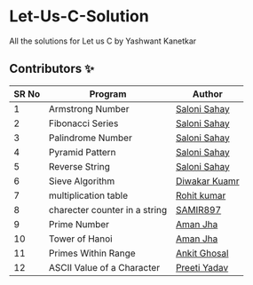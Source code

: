 # Let-Us-C-Solution

All the solutions for Let us C by Yashwant Kanetkar

## Contributors ✨

SR No   | Program | Author  
--- | --- | ---
1 | Armstrong Number | [Saloni Sahay](https://github.com/SaloniSahay)
2 | Fibonacci Series | [Saloni Sahay](https://github.com/SaloniSahay)
3 | Palindrome Number | [Saloni Sahay](https://github.com/SaloniSahay)
4 | Pyramid Pattern | [Saloni Sahay](https://github.com/SaloniSahay)
5 | Reverse String | [Saloni Sahay](https://github.com/SaloniSahay)
6 | Sieve Algorithm | [Diwakar Kuamr](https://github.com/diwakar1593)
7 | multiplication table| [Rohit kumar](https://github.com/ROHZZZ)
8 | charecter counter in a string | [SAMIR897](https://github.com/SAMIR897)
9 | Prime Number | [Aman Jha](https://github.com/Cybaries)
10 | Tower of Hanoi | [Aman Jha](https://github.com/Cybaries)
11 | Primes Within Range | [Ankit Ghosal](https://github.com/ankitbhoi)
12 | ASCII Value of a Character | [Preeti Yadav](https://github.com/preeti-14-7)
